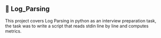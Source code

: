 ## :file_folder: Log_Parsing

This project covers Log Parsing in python as an interview preparation task, the task was to write a script that reads stdin line by line and computes metrics.
